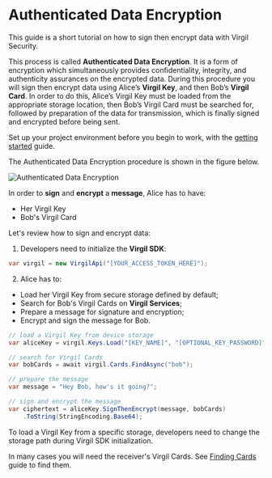 # Authenticated Data Encryption

This guide is a short tutorial on how to sign then encrypt data with Virgil Security.

This process is called **Authenticated Data Encryption**. It is a form of encryption which simultaneously provides confidentiality, integrity, and authenticity assurances on the encrypted data.  During this procedure you will sign then encrypt data using Alice’s **Virgil Key**, and then Bob’s **Virgil Card**. In order to do this, Alice’s Virgil Key must be loaded from the appropriate storage location, then Bob’s Virgil Card must be searched for, followed by preparation of the data for transmission, which is finally signed and encrypted before being sent.



Set up your project environment before you begin to work, with the [getting started](https://github.com/VirgilSecurity/virgil-sdk-net/blob/v4/documentation/guides/configuration/client.md) guide.

The Authenticated Data Encryption procedure is shown in the figure below.

![Authenticated Data Encryption](/img/Guides_introduction.png "Authenticated Data Encryption")

In order to **sign** and **encrypt** a **message**, Alice has to have:
 - Her Virgil Key
 - Bob's Virgil Card

Let's review how to sign and encrypt data:

1. Developers need to initialize the **Virgil SDK**:

```cs
var virgil = new VirgilApi("[YOUR_ACCESS_TOKEN_HERE]");
```

2. Alice has to:


  - Load her Virgil Key from secure storage defined by default;
  - Search for Bob's Virgil Cards on **Virgil Services**;
  - Prepare a message for signature and encryption;
  - Encrypt and sign the message for Bob.

  ```cs
  // load a Virgil Key from device storage
  var aliceKey = virgil.Keys.Load("[KEY_NAME]", "[OPTIONAL_KEY_PASSWORD]");

  // search for Virgil Cards
  var bobCards = await virgil.Cards.FindAsync("bob");

  // prepare the message
  var message = "Hey Bob, how's it going?";

  // sign and encrypt the message
  var ciphertext = aliceKey.SignThenEncrypt(message, bobCards)
      .ToString(StringEncoding.Base64);
  ```

To load a Virgil Key from a specific storage, developers need to change the storage path during Virgil SDK initialization.

In many cases you will need the receiver's Virgil Cards. See [Finding Cards](https://github.com/VirgilSecurity/virgil-sdk-net/blob/v4/documentation/guides/virgil-card/finding.md) guide to find them.
